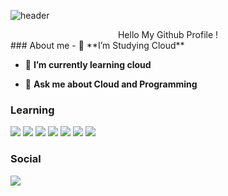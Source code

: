 
![header](https://capsule-render.vercel.app/api?type=waving&text=Hyeon&color=00ffff)

<div align="center">
  Hello My Github Profile !
</div>
### About me
- 🔭 **I’m Studying Cloud**

- 🌱 **I’m currently learning cloud**
  
- 💬 **Ask me about Cloud and Programming**
  

### Learning
<img src="https://img.shields.io/badge/Python-3766AB?style=flat-square&logo=Python&logoColor=white"/></a>
<img src="https://img.shields.io/badge/Javascript-ffb13b?style=flat-square&logo=javascript&logoColor=white"/></a>
<img src="https://img.shields.io/badge/Node.js-339933?style=flat-square&logo=Node.js&logoColor=white"/></a>
<img src="https://img.shields.io/badge/Typescript-232F3E?style=flat-square&logo=Typescript&logoColor=white"/></a>
<img src="https://img.shields.io/badge/Php-232F3E?style=flat-square&logo=Php&logoColor=white"/></a>
<img src="https://img.shields.io/badge/C-232F3E?style=flat-square&logo=C&logoColor=white"/></a>
<img src="https://img.shields.io/badge/AWS-232F3E?style=flat-square&logo=AmazonAWS&logoColor=white"/></a>

### Social
<a href="https://www.instagram.com/g.hyeon_07/"><img src="https://img.shields.io/badge/Instagram-E4405F?style=flat-square&logo=Instagram&logoColor=white&link=https://www.instagram.com/g.hyeon_07/"/></a>
